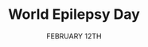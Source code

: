---
    date: FEBRUARY 12TH
    mainImage: /assets/images/campaigns/wed/wed_1.jpg
    otherImages: ["/assets/images/campaigns/wed/wed_2.jpg","/assets/images/campaigns/wed/wed_3.jpg","/assets/images/campaigns/wed/wed_4.jpg", "/assets/images/campaigns/wed/wed_5.jpg", "/assets/images/campaigns/wed/wed_6.jpg"]
    title: World Epilepsy Day
    serial: 8
---